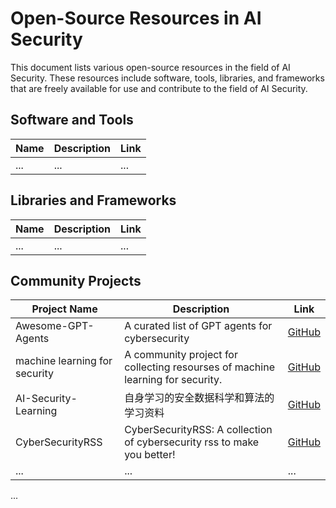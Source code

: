 # Open-Source Resources in AI Security

This document lists various open-source resources in the field of AI Security. These resources include software, tools, libraries, and frameworks that are freely available for use and contribute to the field of AI Security.


## Software and Tools

| Name | Description | Link |
| ---- | ----------- | ---- |
| ...  | ...         | ...  |

## Libraries and Frameworks

| Name | Description | Link |
| ---- | ----------- | ---- |
| ...  | ...         | ...  |

## Community Projects

| Project Name | Description | Link |
| ------------ | ----------- | ---- |
| Awesome-GPT-Agents | A curated list of GPT agents for cybersecurity | [GitHub](https://github.com/fr0gger/Awesome-GPT-Agents) |
| machine learning for security | A community project for collecting resourses of machine learning for security. | [GitHub](https://github.com/mylamour/machine-learning-for-security) |
| AI-Security-Learning | 自身学习的安全数据科学和算法的学习资料 | [GitHub](https://github.com/0xMJ/AI-Security-Learning) |
| CyberSecurityRSS | CyberSecurityRSS: A collection of cybersecurity rss to make you better! | [GitHub](https://github.com/zer0yu/CyberSecurityRSS/tree/master) |
| ...          | ...         | ...  |

...

